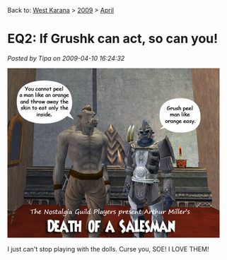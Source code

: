 Back to: [West Karana](/posts/westkarana.md) > [2009](/posts/2009/westkarana.md) > [April](./westkarana.md)
# EQ2: If Grushk can act, so can you!

*Posted by Tipa on 2009-04-10 16:24:32*

![deathsalesman](../../../uploads/2009/04/deathsalesman.jpg "deathsalesman")

I just can't stop playing with the dolls. Curse you, SOE! I LOVE THEM!


